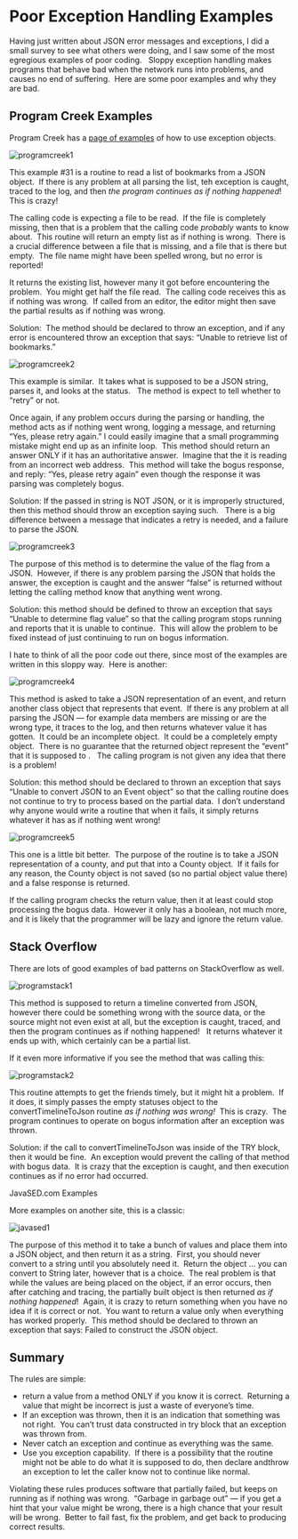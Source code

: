 #  Poor Exception Handling Examples

Having just written about JSON error messages and exceptions, I did a small survey to see what others were doing, and I saw some of the most egregious examples of poor coding.   Sloppy exception handling makes programs that behave bad when the network runs into problems, and causes no end of suffering.  Here are some poor examples and why they are bad.  

## Program Creek Examples

Program Creek has a [page of examples](https://www.programcreek.com/java-api-examples/org.json.JSONException) of how to use exception objects. 

![programcreek1](poor-handling-examples-img1.png) 

This example #31 is a routine to read a list of bookmarks from a JSON object.  If there is any problem at all parsing the list, teh exception is caught, traced to the log, and then _the program continues as if nothing happened_!   This is crazy!  

The calling code is expecting a file to be read.  If the file is completely missing, then that is a problem that the calling code _probably_ wants to know about.  This routine will return an empty list as if nothing is wrong.  There is a crucial difference between a file that is missing, and a file that is there but empty.  The file name might have been spelled wrong, but no error is reported!  

It returns the existing list, however many it got before encountering the problem.  You might get half the file read.  The calling code receives this as if nothing was wrong.  If called from an editor, the editor might then save the partial results as if nothing was wrong.  

Solution:  The method should be declared to throw an exception, and if any error is encountered throw an exception that says: “Unable to retrieve list of bookmarks.”  

![programcreek2](poor-handling-examples-img2.png)  

This example is similar.  It takes what is supposed to be a JSON string, parses it, and looks at the status.   The method is expect to tell whether to “retry” or not.  

Once again, if any problem occurs during the parsing or handling, the method acts as if nothing went wrong, logging a message, and returning “Yes, please retry again.” I could easily imagine that a small programming mistake might end up as an infinite loop.  This method should return an answer ONLY if it has an authoritative answer.  Imagine that the it is reading from an incorrect web address.  This method will take the bogus response, and reply: “Yes, please retry again” even though the response it was parsing was completely bogus.  

Solution: If the passed in string is NOT JSON, or it is improperly structured, then this method should throw an exception saying such.   There is a big difference between a message that indicates a retry is needed, and a failure to parse the JSON. 

![programcreek3](poor-handling-examples-img3.png)  

The purpose of this method is to determine the value of the flag from a JSON.  However, if there is any problem parsing the JSON that holds the answer, the exception is caught and the answer “false” is returned without letting the calling method know that anything went wrong.  

Solution: this method should be defined to throw an exception that says “Unable to determine flag value” so that the calling program stops running and reports that it is unable to continue.  This will allow the problem to be fixed instead of just continuing to run on bogus information.  

I hate to think of all the poor code out there, since most of the examples are written in this sloppy way.  Here is another:  

![programcreek4](poor-handling-examples-img4.png)  

This method is asked to take a JSON representation of an event, and return another class object that represents that event.  If there is any problem at all parsing the JSON — for example data members are missing or are the wrong type, it traces to the log, and then returns whatever value it has gotten.  It could be an incomplete object.  It could be a completely empty object.  There is no guarantee that the returned object represent the “event” that it is supposed to .   The calling program is not given any idea that there is a problem!  

Solution: this method should be declared to thrown an exception that says “Unable to convert JSON to an Event object” so that the calling routine does not continue to try to process based on the partial data.  I don’t understand why anyone would write a routine that when it fails, it simply returns whatever it has as if nothing went wrong!  

![programcreek5](poor-handling-examples-img5.png)  

This one is a little bit better.  The purpose of the routine is to take a JSON representation of a county, and put that into a County object.  If it fails for any reason, the County object is not saved (so no partial object value there) and a false response is returned.  

If the calling program checks the return value, then it at least could stop processing the bogus data.  However it only has a boolean, not much more, and it is likely that the programmer will be lazy and ignore the return value.

## Stack Overflow

There are lots of good examples of bad patterns on StackOverflow as well.  

![programstack1](poor-handling-examples-img6.png)  

This method is supposed to return a timeline converted from JSON, however there could be something wrong with the source data, or the source might not even exist at all, but the exception is caught, traced, and then the program continues as if nothing happened!   It returns whatever it ends up with, which certainly can be a partial list.  

If it even more informative if you see the method that was calling this:  

![programstack2](poor-handling-examples-img7.png)  

This routine attempts to get the friends timely, but it might hit a problem.  If it does, it simply passes the empty statuses object to the convertTimelineToJson routine _as if nothing was wrong!_  This is crazy.  The program continues to operate on bogus information after an exception was thrown.  

Solution: if the call to convertTimelineToJson was inside of the TRY block, then it would be fine.  An exception would prevent the calling of that method with bogus data.  It is crazy that the exception is caught, and then execution continues as if no error had occurred.  

JavaSED.com Examples  

More examples on another site, this is a classic: 

![javased1](poor-handling-examples-img8.png)  

The purpose of this method it to take a bunch of values and place them into a JSON object, and then return it as a string.  First, you should never convert to a string until you absolutely need it.  Return the object … you can convert to String later, however that is a choice.  The real problem is that while the values are being placed on the object, if an error occurs, then after catching and tracing, the partially built object is then returned _as if nothing happened_!  Again, it is crazy to return something when you have no idea if it is correct or not.  You want to return a value only when everything has worked properly.  This method should be declared to thrown an exception that says: Failed to construct the JSON object.

## Summary

The rules are simple:

*   return a value from a method ONLY if you know it is correct.  Returning a value that might be incorrect is just a waste of everyone’s time.
*   If an exception was thrown, then it is an indication that something was not right.  You can’t trust data constructed in try block that an exception was thrown from.
*   Never catch an exception and continue as everything was the same.
*   Use you exception capability.  If there is a possibility that the routine might not be able to do what it is supposed to do, then declare andthrow an exception to let the caller know not to continue like normal.

Violating these rules produces software that partially failed, but keeps on running as if nothing was wrong.  “Garbage in garbage out” — if you get a hint that your value might be wrong, there is a high chance that your result will be wrong.  Better to fail fast, fix the problem, and get back to producing correct results.